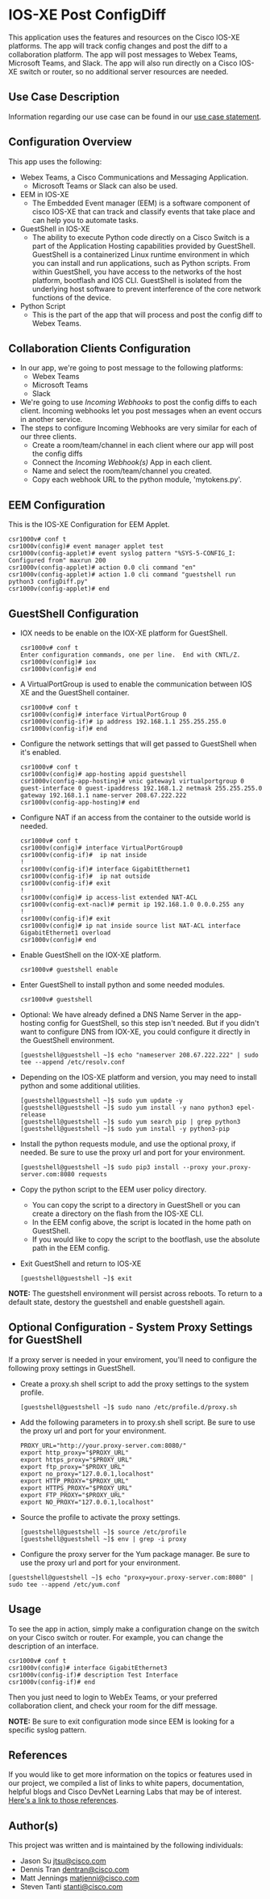 # IOS-XE Post ConfigDiff 
This application uses the features and resources on the Cisco IOS-XE platforms.  The app will track config changes and post the diff to a collaboration platform. The app will post messages to Webex Teams, Microsoft Teams, and Slack.  The app will also run directly on a Cisco IOS-XE switch or router, so no additional server resources are needed.

## Use Case Description

Information regarding our use case can be found in our [use case statement](./USECASE.md).


## Configuration Overview
This app uses the following:
- Webex Teams, a Cisco Communications and Messaging Application.
  - Microsoft Teams or Slack can also be used.
- EEM in IOS-XE
  - The Embedded Event manager (EEM) is a software component of cisco IOS-XE that can track and classify events that take place and can help you to automate tasks.
- GuestShell in IOS-XE
  - The ability to execute Python code directly on a Cisco Switch is a part of the Application Hosting capabilities provided by GuestShell.  GuestShell is a containerized Linux runtime environment in which you can install and run applications, such as Python scripts.  From within GuestShell, you have access to the networks of the host platform, bootflash and IOS CLI.  GuestShell is isolated from the underlying host software to prevent interference of the core network functions of the device.
- Python Script
  - This is the part of the app that will process and post the config diff to Webex Teams.

## Collaboration Clients Configuration  
- In our app, we're going to post message to the following platforms:
  - Webex Teams
  - Microsoft Teams
  - Slack
- We're going to use *Incoming Webhooks* to post the config diffs to each client.  Incoming webhooks let you post messages when an event occurs in another service.
- The steps to configure Incoming Webhooks are very similar for each of our three clients.
  - Create a room/team/channel in each client where our app will post the config diffs
  - Connect the *Incoming Webhook(s)* App in each client.
  - Name and select the room/team/channel you created.
  - Copy each webhook URL to the python module, 'mytokens.py'.

## EEM Configuration
This is the IOS-XE Configuration for EEM Applet.
  ```
  csr1000v# conf t
  csr1000v(config)# event manager applet test
  csr1000v(config-applet)# event syslog pattern "%SYS-5-CONFIG_I: Configured from" maxrun 200
  csr1000v(config-applet)# action 0.0 cli command "en"
  csr1000v(config-applet)# action 1.0 cli command "guestshell run python3 configDiff.py"
  csr1000v(config-applet)# end
  ```

## GuestShell Configuration
- IOX needs to be enable on the IOX-XE platform for GuestShell.
  ```
  csr1000v# conf t
  Enter configuration commands, one per line.  End with CNTL/Z.
  csr1000v(config)# iox
  csr1000v(config)# end
  ```

- A VirtualPortGroup is used to enable the communication between IOS XE and the GuestShell container.
  ```
  csr1000v# conf t
  csr1000v(config)# interface VirtualPortGroup 0
  csr1000v(config-if)# ip address 192.168.1.1 255.255.255.0
  csr1000v(config-if)# end
  ```

- Configure the network settings that will get passed to GuestShell when it's enabled.  
  ```
  csr1000v# conf t
  csr1000v(config)# app-hosting appid guestshell
  csr1000v(config-app-hosting)# vnic gateway1 virtualportgroup 0 guest-interface 0 guest-ipaddress 192.168.1.2 netmask 255.255.255.0 gateway 192.168.1.1 name-server 208.67.222.222
  csr1000v(config-app-hosting)# end
  ```

- Configure NAT if an access from the container to the outside world is needed.
  ```
  csr1000v# conf t
  csr1000v(config)# interface VirtualPortGroup0
  csr1000v(config-if)#  ip nat inside
  !
  csr1000v(config-if)# interface GigabitEthernet1
  csr1000v(config-if)#  ip nat outside
  csr1000v(config-if)# exit
  !
  csr1000v(config)# ip access-list extended NAT-ACL
  csr1000v(config-ext-nacl)# permit ip 192.168.1.0 0.0.0.255 any
  !
  csr1000v(config-if)# exit
  csr1000v(config)# ip nat inside source list NAT-ACL interface GigabitEthernet1 overload
  csr1000v(config)# end
  ```

- Enable GuestShell on the IOX-XE platform.
  ```
  csr1000v# guestshell enable
  ```

- Enter GuestShell to install python and some needed modules.
  ```
  csr1000v# guestshell
  ```

- Optional: We have already defined a DNS Name Server in the app-hosting config for GuestShell, so this step isn't needed. But if you didn't want to configure DNS from IOX-XE, you could configure it directly in the GuestShell environment.  
  ```
  [guestshell@guestshell ~]$ echo "nameserver 208.67.222.222" | sudo tee --append /etc/resolv.conf
  ```

- Depending on the IOS-XE platform and version, you may need to install python and some additional utilities.
  ```
  [guestshell@guestshell ~]$ sudo yum update -y
  [guestshell@guestshell ~]$ sudo yum install -y nano python3 epel-release
  [guestshell@guestshell ~]$ sudo yum search pip | grep python3
  [guestshell@guestshell ~]$ sudo yum install -y python3-pip
  ```

- Install the python requests module, and use the optional proxy, if needed. Be sure to use the proxy url and port for your environment.
  ```
  [guestshell@guestshell ~]$ sudo pip3 install --proxy your.proxy-server.com:8080 requests
  ```

- Copy the python script to the EEM user policy directory.  
  - You can copy the script to a directory in GuestShell or you can create a directory on the flash from the IOS-XE CLI.
  - In the EEM config above, the script is located in the home path on GuestShell.
  - If you would like to copy the script to the bootflash, use the absolute path in the EEM config.

- Exit GuestShell and return to IOS-XE
  ```
  [guestshell@guestshell ~]$ exit
  ```

**NOTE:** The guestshell environment will persist across reboots.  To return to a default state, destory the guestshell and enable guestshell again.


## Optional Configuration - System Proxy Settings for GuestShell
If a proxy server is needed in your enviroment, you'll need to configure the following proxy settings in GuestShell.

- Create a proxy.sh shell script to add the proxy settings to the system profile.
  ```
  [guestshell@guestshell ~]$ sudo nano /etc/profile.d/proxy.sh
  ```

- Add the following parameters in to proxy.sh shell script.  Be sure to use the proxy url and port for your environment.
  ```  
  PROXY_URL="http://your.proxy-server.com:8080/"
  export http_proxy="$PROXY_URL"
  export https_proxy="$PROXY_URL"
  export ftp_proxy="$PROXY_URL"
  export no_proxy="127.0.0.1,localhost"
  export HTTP_PROXY="$PROXY_URL"
  export HTTPS_PROXY="$PROXY_URL"
  export FTP_PROXY="$PROXY_URL"
  export NO_PROXY="127.0.0.1,localhost"
  ```

- Source the profile to activate the proxy settings.
  ```
  [guestshell@guestshell ~]$ source /etc/profile
  [guestshell@guestshell ~]$ env | grep -i proxy
  ```

-  Configure the proxy server for the Yum package manager.  Be sure to use the proxy url and port for your environment.
  ```
  [guestshell@guestshell ~]$ echo "proxy=your.proxy-server.com:8080" | sudo tee --append /etc/yum.conf

  ```

## Usage
To see the app in action, simply make a configuration change on the switch on your Cisco switch or router.  For example, you can change the description of an interface.
  ```
  csr1000v# conf t
  csr1000v(config)# interface GigabitEthernet3 
  csr1000v(config-if)# description Test Interface
  csr1000v(config-if)# end
  ```
Then you just need to login to WebEx Teams, or your preferred collaboration client, and check your room for the diff message.

**NOTE:** Be sure to exit configuration mode since EEM is looking for a specific syslog pattern.


## References 
If you would like to get  more information on the topics or features used in our project, we compiled a list of links to white papers, documentation, helpful blogs and Cisco DevNet Learning Labs that may be of interest.  [Here's a link to those references](./USECASE.md#white-papers-and-helpful-blog-posts).

  
## Author(s)
  
This project was written and is maintained by the following individuals:
* Jason Su <jtsu@cisco.com>
* Dennis Tran <dentran@cisco.com>
* Matt Jennings <matjenni@cisco.com>
* Steven Tanti <stanti@cisco.com>




